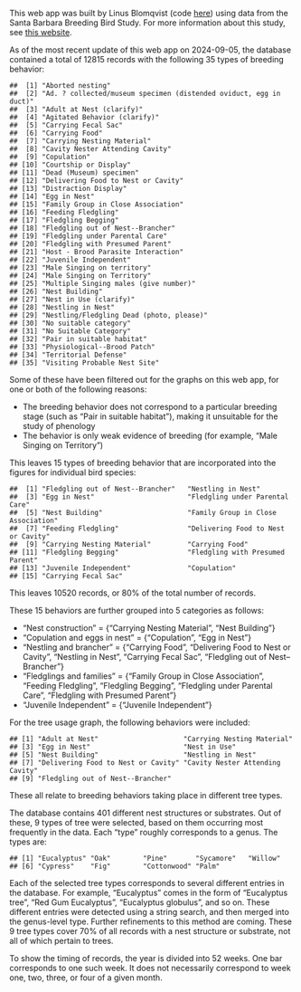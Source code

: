 This web app was built by Linus Blomqvist (code
[here](https://github.com/linusblomqvist/BBS/tree/main/sb_bbs)) using
data from the Santa Barbara Breeding Bird Study. For more information
about this study, see [this
website](https://santabarbaraaudubon.org/santa-barbara-county-breeding-bird-study).

As of the most recent update of this web app on 2024-09-05, the database
contained a total of 12815 records with the following 35 types of
breeding behavior:

    ##  [1] "Aborted nesting"                                                 
    ##  [2] "Ad. ? collected/museum specimen (distended oviduct, egg in duct)"
    ##  [3] "Adult at Nest (clarify)"                                         
    ##  [4] "Agitated Behavior (clarify)"                                     
    ##  [5] "Carrying Fecal Sac"                                              
    ##  [6] "Carrying Food"                                                   
    ##  [7] "Carrying Nesting Material"                                       
    ##  [8] "Cavity Nester Attending Cavity"                                  
    ##  [9] "Copulation"                                                      
    ## [10] "Courtship or Display"                                            
    ## [11] "Dead (Museum) specimen"                                          
    ## [12] "Delivering Food to Nest or Cavity"                               
    ## [13] "Distraction Display"                                             
    ## [14] "Egg in Nest"                                                     
    ## [15] "Family Group in Close Association"                               
    ## [16] "Feeding Fledgling"                                               
    ## [17] "Fledgling Begging"                                               
    ## [18] "Fledgling out of Nest--Brancher"                                 
    ## [19] "Fledgling under Parental Care"                                   
    ## [20] "Fledgling with Presumed Parent"                                  
    ## [21] "Host - Brood Parasite Interaction"                               
    ## [22] "Juvenile Independent"                                            
    ## [23] "Male Singing on territory"                                       
    ## [24] "Male Singing on Territory"                                       
    ## [25] "Multiple Singing males (give number)"                            
    ## [26] "Nest Building"                                                   
    ## [27] "Nest in Use (clarify)"                                           
    ## [28] "Nestling in Nest"                                                
    ## [29] "Nestling/Fledgling Dead (photo, please)"                         
    ## [30] "No suitable category"                                            
    ## [31] "No Suitable Category"                                            
    ## [32] "Pair in suitable habitat"                                        
    ## [33] "Physiological--Brood Patch"                                      
    ## [34] "Territorial Defense"                                             
    ## [35] "Visiting Probable Nest Site"

Some of these have been filtered out for the graphs on this web app, for
one or both of the following reasons:

-   The breeding behavior does not correspond to a particular breeding
    stage (such as “Pair in suitable habitat”), making it unsuitable for
    the study of phenology
-   The behavior is only weak evidence of breeding (for example, “Male
    Singing on Territory”)

This leaves 15 types of breeding behavior that are incorporated into the
figures for individual bird species:

    ##  [1] "Fledgling out of Nest--Brancher"   "Nestling in Nest"                 
    ##  [3] "Egg in Nest"                       "Fledgling under Parental Care"    
    ##  [5] "Nest Building"                     "Family Group in Close Association"
    ##  [7] "Feeding Fledgling"                 "Delivering Food to Nest or Cavity"
    ##  [9] "Carrying Nesting Material"         "Carrying Food"                    
    ## [11] "Fledgling Begging"                 "Fledgling with Presumed Parent"   
    ## [13] "Juvenile Independent"              "Copulation"                       
    ## [15] "Carrying Fecal Sac"

This leaves 10520 records, or 80% of the total number of records.

These 15 behaviors are further grouped into 5 categories as follows:

-   “Nest construction” = {“Carrying Nesting Material”, “Nest Building”}
-   “Copulation and eggs in nest” = {“Copulation”, “Egg in Nest”}
-   “Nestling and brancher” = {“Carrying Food”, “Delivering Food to Nest
    or Cavity”, “Nestling in Nest”, “Carrying Fecal Sac”, “Fledgling out
    of Nest–Brancher”}
-   “Fledglings and families” = {“Family Group in Close Association”,
    “Feeding Fledgling”, “Fledgling Begging”, “Fledgling under Parental
    Care”, “Fledgling with Presumed Parent”}
-   “Juvenile Independent” = {“Juvenile Independent”}

For the tree usage graph, the following behaviors were included:

    ## [1] "Adult at Nest"                     "Carrying Nesting Material"        
    ## [3] "Egg in Nest"                       "Nest in Use"                      
    ## [5] "Nest Building"                     "Nestling in Nest"                 
    ## [7] "Delivering Food to Nest or Cavity" "Cavity Nester Attending Cavity"   
    ## [9] "Fledgling out of Nest--Brancher"

These all relate to breeding behaviors taking place in different tree
types.

The database contains 401 different nest structures or substrates. Out
of these, 9 types of tree were selected, based on them occurring most
frequently in the data. Each “type” roughly corresponds to a genus. The
types are:

    ## [1] "Eucalyptus" "Oak"        "Pine"       "Sycamore"   "Willow"    
    ## [6] "Cypress"    "Fig"        "Cottonwood" "Palm"

Each of the selected tree types corresponds to several different entries
in the database. For example, “Eucalyptus” comes in the form of
“Eucalyptus tree”, “Red Gum Eucalyptus”, “Eucalyptus globulus”, and so
on. These different entries were detected using a string search, and
then merged into the genus-level type. Further refinements to this
method are coming. These 9 tree types cover 70% of all records with a
nest structure or substrate, not all of which pertain to trees.

To show the timing of records, the year is divided into 52 weeks. One
bar corresponds to one such week. It does not necessarily correspond to
week one, two, three, or four of a given month.

